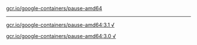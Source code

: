 [gcr.io/google-containers/pause-amd64](https://hub.docker.com/r/anjia0532/pause-amd64/tags/) 

----
[gcr.io/google-containers/pause-amd64:3.1 √](https://hub.docker.com/r/anjia0532/pause-amd64/tags/)

[gcr.io/google-containers/pause-amd64:3.0 √](https://hub.docker.com/r/anjia0532/pause-amd64/tags/)

